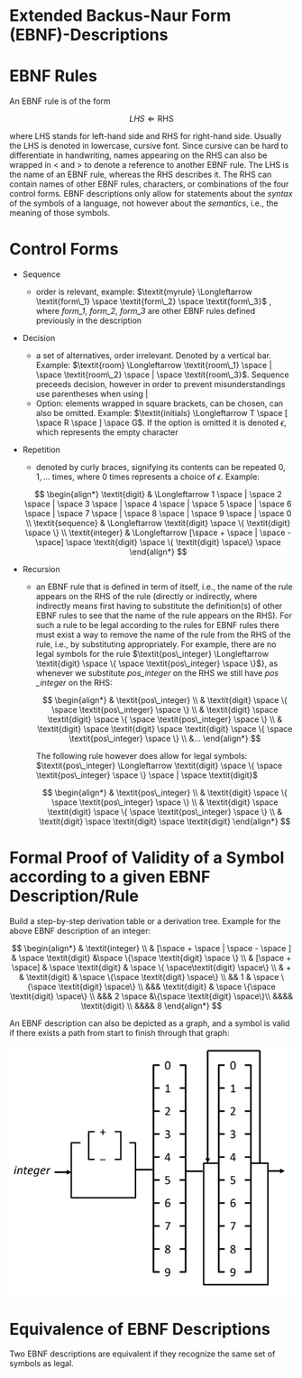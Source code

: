 # Extended Backus-Naur Form (EBNF)-Descriptions

# EBNF Rules

An EBNF rule is of the form

$$
\textit{LHS} \Longleftarrow \text{RHS}
$$

where LHS stands for left-hand side and RHS for right-hand side. Usually the LHS is denoted in lowercase, cursive font. Since cursive can be hard to differentiate in handwriting, names appearing on the RHS can also be wrapped in < and > to denote a reference to another EBNF rule. The LHS is the name of an EBNF rule, whereas the RHS describes it. The RHS can contain names of other EBNF rules, characters, or combinations of the four control forms.
EBNF descriptions only allow for statements about the *syntax* of the symbols of a language, not however about the *semantics*, i.e., the meaning of those symbols.

# Control Forms

- Sequence
    - order is relevant, example: $\textit{myrule} \Longleftarrow \textit{form\_1} \space \textit{form\_2} \space \textit{form\_3}$ , where $\textit{form\_1}$, $\textit{form\_2}$, $\textit{form\_3}$ are other EBNF rules defined previously in the description
- Decision
    - a set of alternatives, order irrelevant. Denoted by a vertical bar. Example: $\textit{room} \Longleftarrow \textit{room\_1} \space | \space \textit{room\_2} \space | \space \textit{room\_3}$. Sequence preceeds decision, however in order to prevent misunderstandings use parentheses when using |
    - Option: elements wrapped in square brackets, can be chosen, can also be omitted. Example: $\textit{initials} \Longleftarrow T \space [ \space R \space ] \space G$. If the option is omitted it is denoted $\epsilon$, which represents the empty character
- Repetition
    - denoted by curly braces, signifying its contents can be repeated $0, 1,...$ times, where 0 times represents a choice of $\epsilon$. Example:
    
    $$
    \begin{align*}
    \textit{digit} & \Longleftarrow 1 \space | \space 2 \space | \space 3 \space | \space 4 \space | \space 5 \space | \space 6 \space | \space 7 \space | \space 8 \space | \space 9 \space | \space 0 \\
    \textit{sequence} & \Longleftarrow \textit{digit} \space \{ \textit{digit} \space \} \\
    \textit{integer} & \Longleftarrow [\space + \space | \space - \space] \space \textit{digit} \space \{ \textit{digit} \space\} \space 
    \end{align*}
    $$
    
- Recursion
    - an EBNF rule that is defined in term of itself, i.e., the name of the rule appears on the RHS of the rule (directly or indirectly, where indirectly means first having to substitute the definition(s) of other EBNF rules to see that the name of the rule appears on the RHS). For such a rule to be legal according to the rules for EBNF rules there must exist a way to remove the name of the rule from the RHS of the rule, i.e., by substituting appropriately. For example, there are no legal symbols for the rule $\textit{pos\_integer} \Longleftarrow \textit{digit} \space \{ \space \textit{pos\_integer} \space \}$}, as whenever we substitute $\textit{pos\_integer}$ on the RHS we still have $\textit{pos \_integer}$ on the RHS:
        
        $$
        \begin{align*}
        & \textit{pos\_integer} \\
        & \textit{digit} \space \{ \space \textit{pos\_integer} \space \} \\
        & \textit{digit} \space \textit{digit} \space \{ \space \textit{pos\_integer} \space \} \\
        & \textit{digit} \space \textit{digit} \space \textit{digit} \space \{ \space \textit{pos\_integer} \space \} \\
        &...
        \end{align*}
        $$
        
        The following rule however does allow for legal symbols: $\textit{pos\_integer} \Longleftarrow \textit{digit} \space \{ \space \textit{pos\_integer} \space \} \space | \space \textit{digit}$
        
        $$
        \begin{align*}
        & \textit{pos\_integer} \\
        & \textit{digit} \space \{ \space \textit{pos\_integer} \space \} \\
        & \textit{digit} \space \textit{digit} \space \{ \space \textit{pos\_integer} \space \} \\
        & \textit{digit} \space \textit{digit} \space \textit{digit}
        \end{align*}
        $$
        

# Formal Proof of Validity of a Symbol according to a given EBNF Description/Rule

Build a step-by-step derivation table or a derivation tree. Example for the above EBNF description of an integer:

$$
\begin{align*}
& \textit{integer} \\
& [\space + \space | \space - \space ] & \space \textit{digit} &\space \{\space \textit{digit} \space \} \\
& [\space + \space] & \space \textit{digit} & \space \{ \space\textit{digit} \space\} \\
& + & \textit{digit} & \space \{\space \textit{digit} \space\} \\
&& 1 & \space \{\space \textit{digit} \space\} \\
&&& \textit{digit} & \space \{\space \textit{digit} \space\} \\
&&& 2 \space &\{\space \textit{digit} \space\}\\
&&&& \textit{digit} \\
&&&& 8
\end{align*}
$$

An EBNF description can also be depicted as a graph, and a symbol is valid if there exists a path from start to finish through that graph:

![2022-01-25_23-50.png](Extended%20Backus-Naur%20Form%20(EBNF)-Descriptions%20608dc7f653c9470cad3ee3791f5a0c9a/2022-01-25_23-50.png)

# Equivalence of EBNF Descriptions

Two EBNF descriptions are equivalent if they recognize the same set of symbols as legal.